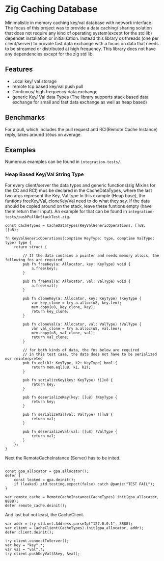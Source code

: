 # Zig Caching Database

Minimalistic in memory caching key/val database with network interface. The focus of this project was to provide a data caching/ sharing solution that does not require any kind of operating system(except for the std lib) dependet installation or initialisation. Instead this library os threads (one per client/server) to provide fast data exchange with a focus on data that needs to be streamed or distributed at high frequency. This library does not have any dependencies except for the zig std lib.

## Features

- Local key/ val storage
- remote tcp based key/val push pull 
- Continous/ high frequency data exchange
- generic Key/ Val data Types  (The library supports stack based data exchange for small and fast data exchange as well as heap based)

## Benchmarks

For a pull, which includes the pull request and RCI(Remote Cache Instance) reply, takes around `100`us on average.

## Examples

Numerous examples can be found in `ìntegration-tests/`.

### Heap Based Key/Val String Type 

For every client/server the data types and generic functions(zig Mixins for the CC and RCI) mus be declared in the CacheDataTypes, where the last two args represent the Key, Val type
In this example (Heap base), the funtions freeKey/Val, cloneKey/Val need to do what they say. If the data should be copied around on the stack, leave these funtions empty (have them return their input). An example for that can be found in `integration-tests/pushPullOnStackTest.zig`.
``` zig
const CacheTypes = CacheDataTypes(KeyValGenericOperations, []u8, []u8);

fn KeyValGenericOperations(comptime KeyType: type, comptime ValType: type) type {
    return struct {

        // If the data contains a pointer and needs memory allocs, the following fns are required
        pub fn freeKey(a: Allocator, key: KeyType) void {
            a.free(key);
        }

        pub fn freeVal(a: Allocator, val: ValType) void {
            a.free(val);
        }

        pub fn cloneKey(a: Allocator, key: KeyType) !KeyType {
            var key_clone = try a.alloc(u8, key.len);
            mem.copy(u8, key_clone, key);
            return key_clone;
        }

        pub fn cloneVal(a: Allocator, val: ValType) !ValType {
            var val_clone = try a.alloc(u8, val.len);
            mem.copy(u8, val_clone, val);
            return val_clone;
        }

        // for both kinds of data, the fns below are required
        // in this test case, the data does not have to be serialized nor reinterpreted
        pub fn eql(k1: KeyType, k2: KeyType) bool {
            return mem.eql(u8, k1, k2);
        }

        pub fn serializeKey(key: KeyType) ![]u8 {
            return key;
        }

        pub fn deserializeKey(key: []u8) !KeyType {
            return key;
        }

        pub fn serializeVal(val: ValType) ![]u8 {
            return val;
        }

        pub fn deserializeVal(val: []u8) !ValType {
            return val;
        }
    };
}
```

Next the RemoteCacheInstance (Server) has to be inited.
```zig

const gpa_allocator = gpa.allocator();
defer {
    const leaked = gpa.deinit();
    if (leaked) std.testing.expect(false) catch @panic("TEST FAIL");
}

var remote_cache = RemoteCacheInstance(CacheTypes).init(gpa_allocator, 8888);
defer remote_cache.deinit();

```

And last but not least, the CacheClient.
```zig
var addr = try std.net.Address.parseIp("127.0.0.1", 8888);
var client = CacheClient(CacheTypes).init(gpa_allocator, addr);
defer client.deinit();

try client.connectToServer();
var key = "key".*;
var val = "val".*;
try client.pushKeyVal(&key, &val);
```
